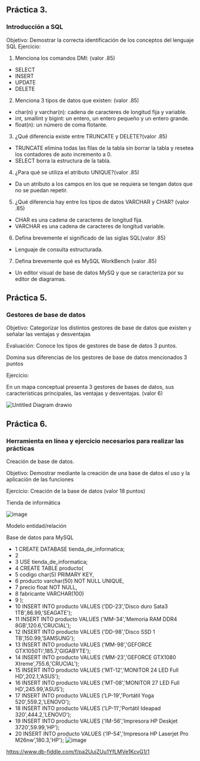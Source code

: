 ## Práctica 3.
### Introducción a SQL
Objetivo: Demostrar la correcta identificación de los conceptos del lenguaje SQL
Ejercicio:

1. Menciona los comandos DMl: (valor .85)
- SELECT 
- INSERT 
- UPDATE 
- DELETE
2. Menciona 3 tipos de datos que existen: (valor .85)
- char(n) y varchar(n): cadena de caracteres de longitud fija y variable. 
- int, smallint y bigint: un entero, un entero pequeño y un entero grande.
- float(n): un número de coma flotante.
3. ¿Qué diferencia existe entre TRUNCATE y DELETE?(valor .85)
- TRUNCATE elimina todas las filas de la tabla sin borrar la tabla y resetea los contadores de auto incremento a 0. 
- SELECT borra la estructura de la tabla.
4. ¿Para qué se utiliza el atributo UNIQUE?(valor .85)
- Da un atributo a los campos en los que se requiera se tengan datos que no se puedan repetir.
5. ¿Qué diferencia hay entre los tipos de datos VARCHAR y CHAR? (valor .85)
- CHAR es una cadena de caracteres de longitud fija.
- VARCHAR es una cadena de caracteres de longitud variable.
6. Defina brevemente el significado de las siglas SQL(valor .85)
- Lenguaje de consulta estructurada.
7. Defina brevemente qué es MySQL WorkBench (valor .85)
- Un editor visual de base de datos MySQ y que se caracteriza por su editor de diagramas.

## Práctica 5.
### Gestores de base de datos

Objetivo: Categorizar los distintos gestores de base de datos que existen y señalar las
ventajas y desventajas

Evaluación: Conoce los tipos de gestores de base de datos 3 puntos.

Domina sus diferencias de los gestores de base de datos mencionados 3 puntos

Ejercicio:

En un mapa conceptual presenta 3 gestores de bases de datos, sus características
principales, las ventajas y desventajas. (valor 6)

![Untitled Diagram drawio](https://user-images.githubusercontent.com/102439815/173160826-51cc50a9-4958-474f-bc4d-b037bf819486.png)

## Práctica 6.
### Herramienta en línea y ejercicio necesarios para realizar las prácticas

Creación de base de datos.

Objetivo: Demostrar mediante la creación de una base de datos el uso y la aplicación de
las funciones

Ejercicio: Creación de la base de datos (valor 18 puntos)

Tienda de informática

![image](https://user-images.githubusercontent.com/91554777/170415101-717bca19-3644-46a9-8a57-8d5940c5d283.png)




Modelo entidad/relación




Base de datos para MySQL
- 1 CREATE DATABASE tienda_de_informatica;
- 2 
- 3 USE tienda_de_informatica;
- 4 CREATE TABLE producto(
- 5 codigo char(5) PRIMARY KEY,
- 6 producto varchar(50) NOT NULL UNIQUE,
- 7 precio float NOT NULL,
- 8 fabricante VARCHAR(100)
- 9 );
- 10 INSERT INTO producto VALUES ('DD-23','Disco duro Sata3 1TB',86.99,'SEAGATE');
- 11 INSERT INTO producto VALUES ('MM-34','Memoria RAM DDR4 8GB',120.6,'CRUCIAL');
- 12 INSERT INTO producto VALUES ('DD-98','Disco SSD 1 TB',150.99,'SAMSUNG');
- 13 INSERT INTO producto VALUES ('MM-98','GEFORCE GTX1050Ti',185.7,'GIGABYTE');
- 14 INSERT INTO producto VALUES ('MM-23','GEFORCE GTX1080 Xtreme',755.6,'CRUCIAL');
- 15 INSERT INTO producto VALUES ('MT-12','MONITOR 24 LED Full HD',202.1,'ASUS');
- 16 INSERT INTO producto VALUES ('MT-08','MONITOR 27 LED Full HD',245.99,'ASUS');
- 17 INSERT INTO producto VALUES ('LP-19','Portátil Yoga 520',559.2,'LENOVO');
- 18 INSERT INTO producto VALUES ('LP-11','Portátil Ideapad 320',444.2,'LENOVO');
- 19 INSERT INTO producto VALUES ('IM-56','Impresora HP Deskjet 3720',59.99,'HP');
- 20 INSERT INTO producto VALUES ('IP-54','Impresora HP Laserjet Pro M26nw',180.3,'HP');
![image](https://user-images.githubusercontent.com/102439815/173164043-83a4e8e3-8522-4ddd-a48f-cef24f2a3ea3.png)

https://www.db-fiddle.com/f/pa2UujZUu1YfLMVe1KcvG1/1

